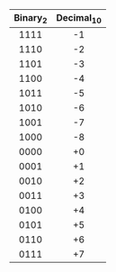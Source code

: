 |Binary<sub>2</sub>|Decimal<sub>10</sub>|
|:-:|:-:|
|1111|-1|
|1110|-2|
|1101|-3|
|1100|-4|
|1011|-5|
|1010|-6|
|1001|-7|
|1000|-8|
|0000|+0|
|0001|+1|
|0010|+2|
|0011|+3|
|0100|+4|
|0101|+5|
|0110|+6|
|0111|+7|
